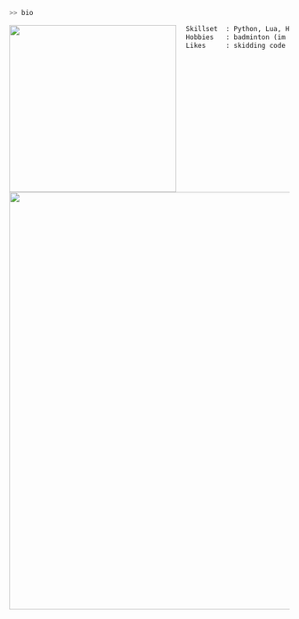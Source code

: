 ```py
>> bio
```

<img align="left" src="https://i.pinimg.com/564x/30/7f/aa/307faa9f45caf0865e53079a87d6a3a7.jpg" width="300"/>

```html
  Skillset  : Python, Lua, HTML, C#
  Hobbies   : badminton (im dogshit)
  Likes     : skidding code
```

<img align="right" src="https://static.sciencelearn.org.nz/images/images/000/002/273/embed/Cell-featuring-mitochondria20161028-31199-144bq9m.jpg" width="750"/>
